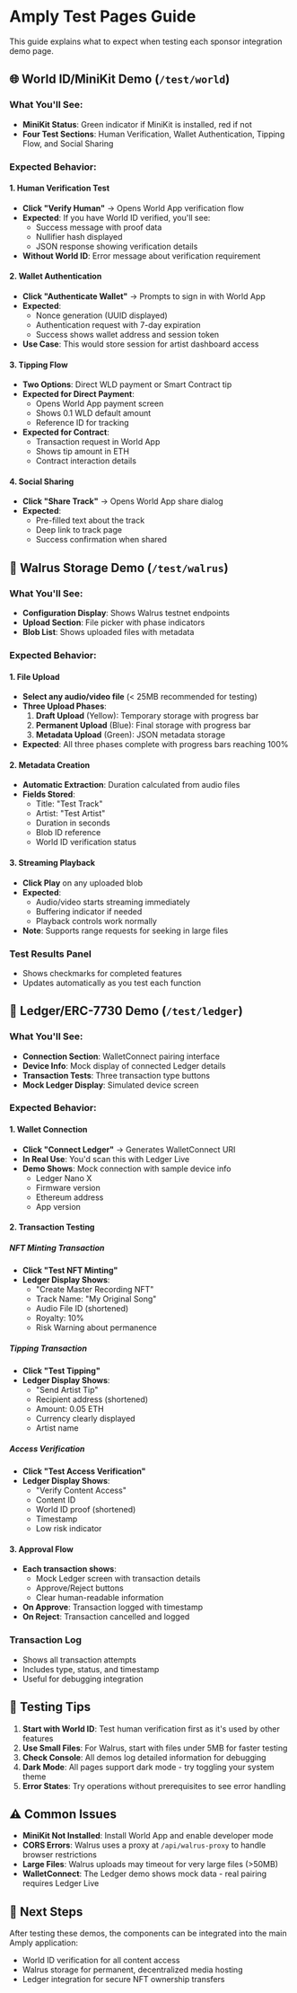 # Amply Test Pages Guide

This guide explains what to expect when testing each sponsor integration demo page.

## 🌐 World ID/MiniKit Demo (`/test/world`)

### What You'll See:
- **MiniKit Status**: Green indicator if MiniKit is installed, red if not
- **Four Test Sections**: Human Verification, Wallet Authentication, Tipping Flow, and Social Sharing

### Expected Behavior:

#### 1. Human Verification Test
- **Click "Verify Human"** → Opens World App verification flow
- **Expected**: If you have World ID verified, you'll see:
  - Success message with proof data
  - Nullifier hash displayed
  - JSON response showing verification details
- **Without World ID**: Error message about verification requirement

#### 2. Wallet Authentication
- **Click "Authenticate Wallet"** → Prompts to sign in with World App
- **Expected**: 
  - Nonce generation (UUID displayed)
  - Authentication request with 7-day expiration
  - Success shows wallet address and session token
- **Use Case**: This would store session for artist dashboard access

#### 3. Tipping Flow
- **Two Options**: Direct WLD payment or Smart Contract tip
- **Expected for Direct Payment**:
  - Opens World App payment screen
  - Shows 0.1 WLD default amount
  - Reference ID for tracking
- **Expected for Contract**:
  - Transaction request in World App
  - Shows tip amount in ETH
  - Contract interaction details

#### 4. Social Sharing
- **Click "Share Track"** → Opens World App share dialog
- **Expected**:
  - Pre-filled text about the track
  - Deep link to track page
  - Success confirmation when shared

## 💾 Walrus Storage Demo (`/test/walrus`)

### What You'll See:
- **Configuration Display**: Shows Walrus testnet endpoints
- **Upload Section**: File picker with phase indicators
- **Blob List**: Shows uploaded files with metadata

### Expected Behavior:

#### 1. File Upload
- **Select any audio/video file** (< 25MB recommended for testing)
- **Three Upload Phases**:
  1. **Draft Upload** (Yellow): Temporary storage with progress bar
  2. **Permanent Upload** (Blue): Final storage with progress bar
  3. **Metadata Upload** (Green): JSON metadata storage
- **Expected**: All three phases complete with progress bars reaching 100%

#### 2. Metadata Creation
- **Automatic Extraction**: Duration calculated from audio files
- **Fields Stored**:
  - Title: "Test Track"
  - Artist: "Test Artist"
  - Duration in seconds
  - Blob ID reference
  - World ID verification status

#### 3. Streaming Playback
- **Click Play** on any uploaded blob
- **Expected**:
  - Audio/video starts streaming immediately
  - Buffering indicator if needed
  - Playback controls work normally
- **Note**: Supports range requests for seeking in large files

### Test Results Panel
- Shows checkmarks for completed features
- Updates automatically as you test each function

## 🔐 Ledger/ERC-7730 Demo (`/test/ledger`)

### What You'll See:
- **Connection Section**: WalletConnect pairing interface
- **Device Info**: Mock display of connected Ledger details
- **Transaction Tests**: Three transaction type buttons
- **Mock Ledger Display**: Simulated device screen

### Expected Behavior:

#### 1. Wallet Connection
- **Click "Connect Ledger"** → Generates WalletConnect URI
- **In Real Use**: You'd scan this with Ledger Live
- **Demo Shows**: Mock connection with sample device info
  - Ledger Nano X
  - Firmware version
  - Ethereum address
  - App version

#### 2. Transaction Testing

##### NFT Minting Transaction
- **Click "Test NFT Minting"**
- **Ledger Display Shows**:
  - "Create Master Recording NFT"
  - Track Name: "My Original Song"
  - Audio File ID (shortened)
  - Royalty: 10%
  - Risk Warning about permanence

##### Tipping Transaction
- **Click "Test Tipping"**
- **Ledger Display Shows**:
  - "Send Artist Tip"
  - Recipient address (shortened)
  - Amount: 0.05 ETH
  - Currency clearly displayed
  - Artist name

##### Access Verification
- **Click "Test Access Verification"**
- **Ledger Display Shows**:
  - "Verify Content Access"
  - Content ID
  - World ID proof (shortened)
  - Timestamp
  - Low risk indicator

#### 3. Approval Flow
- **Each transaction shows**:
  - Mock Ledger screen with transaction details
  - Approve/Reject buttons
  - Clear human-readable information
- **On Approve**: Transaction logged with timestamp
- **On Reject**: Transaction cancelled and logged

### Transaction Log
- Shows all transaction attempts
- Includes type, status, and timestamp
- Useful for debugging integration

## 🎯 Testing Tips

1. **Start with World ID**: Test human verification first as it's used by other features
2. **Use Small Files**: For Walrus, start with files under 5MB for faster testing
3. **Check Console**: All demos log detailed information for debugging
4. **Dark Mode**: All pages support dark mode - try toggling your system theme
5. **Error States**: Try operations without prerequisites to see error handling

## ⚠️ Common Issues

- **MiniKit Not Installed**: Install World App and enable developer mode
- **CORS Errors**: Walrus uses a proxy at `/api/walrus-proxy` to handle browser restrictions
- **Large Files**: Walrus uploads may timeout for very large files (>50MB)
- **WalletConnect**: The Ledger demo shows mock data - real pairing requires Ledger Live

## 🚀 Next Steps

After testing these demos, the components can be integrated into the main Amply application:
- World ID verification for all content access
- Walrus storage for permanent, decentralized media hosting
- Ledger integration for secure NFT ownership transfers